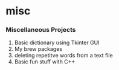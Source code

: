 # misc
### Miscellaneous Projects

1. Basic dictionary using Tkinter GUI
2. My brew packages 
3. deleting repetitve words from a text file
4. Basic fun stuff with C++
